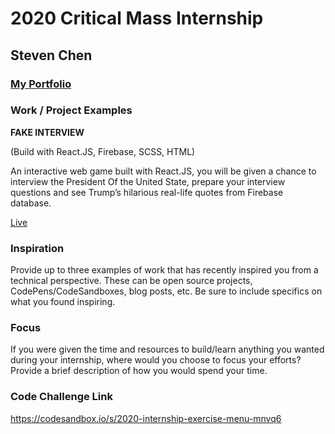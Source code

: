# 2020 Critical Mass Internship

## Steven Chen
### [My Portfolio](http://www.difeichen.ca)


### Work / Project Examples
**FAKE INTERVIEW**

(Build with React.JS, Firebase, SCSS, HTML)

An interactive web game built with React.JS, you will be given a chance to interview the President Of the United State, prepare your interview questions and see Trump’s hilarious real-life quotes from Firebase database.

[Live](https://s7illen.github.io/Steven-Chen-Project-5/)

### Inspiration

Provide up to three examples of work that has recently inspired you from a technical perspective. These can be open source projects, CodePens/CodeSandboxes, blog posts, etc. Be sure to include specifics on what you found inspiring.

### Focus

If you were given the time and resources to build/learn anything you wanted during your internship, where would you choose to focus your efforts? Provide a brief description of how you would spend your time.

### Code Challenge Link
https://codesandbox.io/s/2020-internship-exercise-menu-mnvq6
